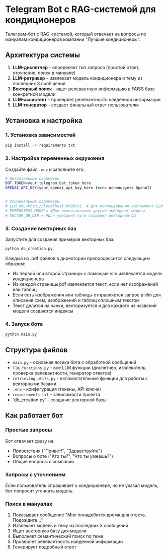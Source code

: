 # Telegram Bot с RAG-системой для кондиционеров

Телеграм-бот с RAG-системой, который отвечает на вопросы по мануалам кондиционеров компании "Лучшие кондиционеры".

## Архитектура системы

1. **LLM-диспетчер** - определяет тип запроса (простой ответ, уточнение, поиск в мануале)
2. **LLM-ретривер** - извлекает модель кондиционера и тему из последних 3 сообщений
3. **Векторный поиск** - ищет релевантную информацию в FAISS базе конкретной модели
4. **LLM-ассистент** - проверяет релевантность найденной информации
5. **LLM-генератор** - создает финальный ответ пользователю

## Установка и настройка

### 1. Установка зависимостей

```bash
pip install -r requirements.txt
```

### 2. Настройка переменных окружения

Создайте файл `.env` и заполните его:

```bash
# Обязательные параметры
BOT_TOKEN=your_telegram_bot_token_here
OPENAI_API_KEY=your_openai_api_key_here (если используете OpenAI)


# Опциональные параметры
# LLM_URL=http://localhost:8000/v1  # Для использования кастомного LLM
# EMBEDDINGS_MODEL= #Для использования другой эмбеддинг-модели
# VECTOR_DB_DIR = #Для указания пути создания векторной бд
```

### 3. Создание векторных баз

Запустите для создания примеров векторных баз:

```bash
python db_creation.py
```

Каждый из .pdf файлов в директории препроцессится следующим образом:
- Из первой или второй страницы с помощью vlm извлекается модель кондиционера
- Из каждой страницы pdf извлекается текст, если нет изображений или таблиц
- Если есть изображения или таблицы отправляется запрос в vlm для описания схем, изображений и таблиц сплошным текстом
- Текст делится на чанки, векторизуется и для каждого из названий модели создаются индексы

### 4. Запуск бота

```bash
python main.py
```

## Структура файлов

- `main.py` - основная логика бота с обработкой сообщений
- `llm_functions.py` - все LLM функции (диспетчер, извлекатель, проверка релевантности, генератор ответов)
- `retrieving_utils.py` - вспомогательные функции для работы с векторными базами
- `.env` - конфигурация (токены, API ключи)
- `requirements.txt` - зависимости проекта
- 'db_creation.py' - создание векторной базы

## Как работает бот

### Простые запросы
Бот отвечает сразу на:
- Приветствия ("Привет!", "Здравствуйте")
- Вопросы о боте ("Кто ты?", "Что ты умеешь?")
- Общие вопросы о компании

### Запросы с уточнением
Если пользователь спрашивает о кондиционере, но не указал модель, бот попросит уточнить модель.

### Поиск в мануалах
1. Показывает сообщение "Мне понадобится время для ответа. Подождите..."
2. Извлекает модель и тему из последних 3 сообщений
3. Ищет векторную базу для модели
4. Выполняет семантический поиск по теме
5. Проверяет релевантность найденной информации
6. Генерирует подробный ответ
